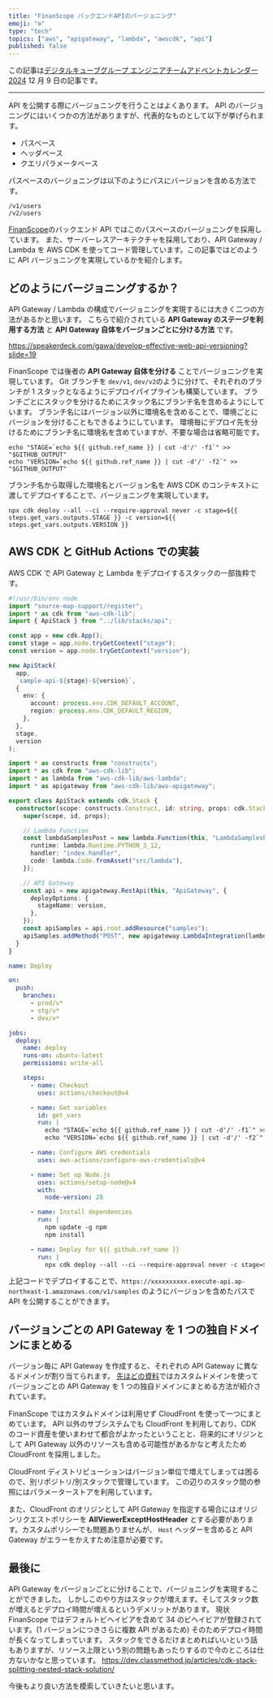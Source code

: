```yaml
---
title: "FinanScope バックエンドAPIのバージョニング"
emoji: "⚙️"
type: "tech"
topics: ["aws", "apigateway", "lambda", "awscdk", "api"]
published: false
---
```


この記事は[デジタルキューブグループ エンジニアチームアドベントカレンダー 2024](https://qiita.com/advent-calendar/2024/digitalcube-heptagon) 12 月 9 日の記事です。

---

API を公開する際にバージョニングを行うことはよくあります。
API のバージョニングにはいくつかの方法がありますが、代表的なものとして以下が挙げられます。

- パスベース
- ヘッダベース
- クエリパラメータベース

パスベースのバージョニングは以下のようにパスにバージョンを含める方法です。

```
/v1/users
/v2/users
```

[FinanScope](https://finanscope.jp/)のバックエンド API ではこのパスベースのバージョニングを採用しています。
また、サーバーレスアーキテクチャを採用しており、API Gateway / Lambda を AWS CDK を使ってコード管理しています。この記事ではどのように API バージョニングを実現しているかを紹介します。

## どのようにバージョニングするか？

API Gateway / Lambda の構成でバージョニングを実現するには大きく二つの方法があるかと思います。
こちらで紹介されている **API Gateway のステージを利用する方法** と **API Gateway 自体をバージョンごとに分ける方法** です。

https://speakerdeck.com/gawa/develop-effective-web-api-versioning?slide=19

FinanScope では後者の **API Gateway 自体を分ける** ことでバージョニングを実現しています。
Git ブランチを `dev/v1`, `dev/v2`のように分けて、それぞれのブランチが 1 スタックとなるようにデプロイパイプラインも構築しています。
ブランチごとにスタックを分けるためにスタック名にブランチ名を含めるようにしています。
ブランチ名にはバージョン以外に環境名を含めることで、環境ごとにバージョンを分けることもできるようにしています。
環境毎にデプロイ先を分けるためにブランチ名に環境名を含めていますが、不要な場合は省略可能です。

```shell
echo "STAGE=`echo ${{ github.ref_name }} | cut -d'/' -f1`" >> "$GITHUB_OUTPUT"
echo "VERSION=`echo ${{ github.ref_name }} | cut -d'/' -f2`" >> "$GITHUB_OUTPUT"
```

ブランチ名から取得した環境名とバージョン名を AWS CDK のコンテキストに渡してデプロイすることで、バージョニングを実現しています。

```shell
npx cdk deploy --all --ci --require-approval never -c stage=${{ steps.get_vars.outputs.STAGE }} -c version=${{ steps.get_vars.outputs.VERSION }}
```

## AWS CDK と GitHub Actions での実装

AWS CDK で API Gateway と Lambda をデプロイするスタックの一部抜粋です。

```ts:bin/cdk-app.ts
#!/usr/bin/env node
import "source-map-support/register";
import * as cdk from "aws-cdk-lib";
import { ApiStack } from "../lib/stacks/api";

const app = new cdk.App();
const stage = app.node.tryGetContext("stage");
const version = app.node.tryGetContext("version");

new ApiStack(
  app,
  `sample-api-${stage}-${version}`,
  {
    env: {
      account: process.env.CDK_DEFAULT_ACCOUNT,
      region: process.env.CDK_DEFAULT_REGION,
    },
  },
  stage,
  version
);
```

```ts:lib/stacks/api.ts
import * as constructs from "constructs";
import * as cdk from "aws-cdk-lib";
import * as lambda from "aws-cdk-lib/aws-lambda";
import * as apigateway from "aws-cdk-lib/aws-apigateway";

export class ApiStack extends cdk.Stack {
  constructor(scope: constructs.Construct, id: string, props: cdk.StackProps, stage: string, version: string) {
    super(scope, id, props);

    // Lambda Function
    const lambdaSamplesPost = new lambda.Function(this, "LambdaSamplesPost", {
      runtime: lambda.Runtime.PYTHON_3_12,
      handler: "index.handler",
      code: lambda.Code.fromAsset("src/lambda"),
    });

    // API Gateway
    const api = new apigateway.RestApi(this, "ApiGateway", {
      deployOptions: {
        stageName: version,
      },
    });
    const apiSamples = api.root.addResource("samples");
    apiSamples.addMethod("POST", new apigateway.LambdaIntegration(lambdaSamplesPost));
  }
}
```

```yaml:.github/workflows/deploy.yml
name: Deploy

on:
  push:
    branches:
      - prod/v*
      - stg/v*
      - dev/v*

jobs:
  deploy:
    name: deploy
    runs-on: ubuntu-latest
    permissions: write-all

    steps:
      - name: Checkout
        uses: actions/checkout@v4

      - name: Get variables
        id: get_vars
        run: |
          echo "STAGE=`echo ${{ github.ref_name }} | cut -d'/' -f1`" >> "$GITHUB_OUTPUT"
          echo "VERSION=`echo ${{ github.ref_name }} | cut -d'/' -f2`" >> "$GITHUB_OUTPUT"

      - name: Configure AWS credentials
        uses: aws-actions/configure-aws-credentials@v4

      - name: Set up Node.js
        uses: actions/setup-node@v4
        with:
          node-version: 20

      - name: Install dependencies
        run: |
          npm update -g npm
          npm install

      - name: Deploy for ${{ github.ref_name }}
        run: |
          npx cdk deploy --all --ci --require-approval never -c stage=${{ steps.get_vars.outputs.STAGE }} -c version=${{ steps.get_vars.outputs.VERSION }}
```

上記コードでデプロイすることで、`https://xxxxxxxxxx.execute-api.ap-northeast-1.amazonaws.com/v1/samples` のようにバージョンを含めたパスで API を公開することができます。

## バージョンごとの API Gateway を 1 つの独自ドメインにまとめる

バージョン毎に API Gateway を作成すると、それぞれの API Gateway に異なるドメインが割り当てられます。
[先ほどの資料](https://speakerdeck.com/gawa/develop-effective-web-api-versioning?slide=22)ではカスタムドメインを使ってバージョンごとの API Gateway を 1 つの独自ドメインにまとめる方法が紹介されています。

FinanScope ではカスタムドメインは利用せず CloudFront を使って一つにまとめています。
API 以外のサブシステムでも CloudFront を利用しており、CDK のコード資産を使いまわせて都合がよかったということと、将来的にオリジンとして API Gateway 以外のリソースも含める可能性があるかなと考えたため CloudFront を採用しました。

CloudFront ディストリビューションはバージョン単位で増えてしまっては困るので、別リポジトリ/別スタックで管理しています。
この辺りのスタック間の参照にはパラメーターストアを利用しています。

また、CloudFront のオリジンとして API Gateway を指定する場合にはオリジンリクエストポリシーを **AllViewerExceptHostHeader** とする必要があります。カスタムポリシーでも問題ありませんが、 `Host` ヘッダーを含めると API Gateway がエラーをかえすため注意が必要です。

## 最後に

API Gateway をバージョンごとに分けることで、バージョニングを実現することができました。
しかしこのやり方はスタックが増えます。そしてスタック数が増えるとデプロイ時間が増えるというデメリットがあります。
現状 FinanScope ではデフォルトビヘイビアを含めて 34 のビヘイビアが登録されています。(1 バージョンにつきさらに複数 API があるため)
そのためデプロイ時間が長くなってしまっています。
スタックをできるだけまとめればいいという話もありますが、リソース上限という別の問題もあったりするので今のところは仕方ないかなと思っています。
https://dev.classmethod.jp/articles/cdk-stack-splitting-nested-stack-solution/

今後もより良い方法を模索していきたいと思います。
